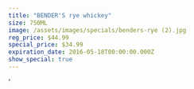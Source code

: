 ```yaml
---
title: "BENDER'S rye whickey"
size: 750ML
image: /assets/images/specials/benders-rye (2).jpg
reg_price: $44.99
special_price: $34.99
expiration_date: 2016-05-18T00:00:00.000Z
show_special: true
---
```



'